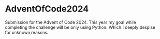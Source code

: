 # AdventOfCode2024
Submission for the Advent of Code 2024.
This year my goal while completing the challenge will be only using Python.
Which I deeply despise for unknown reasons.
